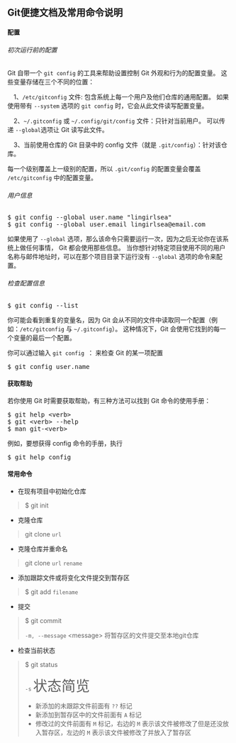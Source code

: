 ## Git便捷文档及常用命令说明

#### 配置

###### 初次运行前的配置
Git 自带一个 <code>git config</code> 的工具来帮助设置控制 Git 外观和行为的配置变量。 这些变量存储在三个不同的位置：

&emsp;1、<code>/etc/gitconfig</code> 文件: 包含系统上每一个用户及他们仓库的通用配置。 如果使用带有 <code>--system</code> 选项的 <code>git config</code> 时，它会从此文件读写配置变量。

&emsp;2、<code>\~/.gitconfig</code> 或 <code>\~/.config/git/config</code> 文件：只针对当前用户。 可以传递 <code>--global</code>选项让 Git 读写此文件。

&emsp;3、当前使用仓库的 Git 目录中的 config 文件（就是 <code>.git/config</code>）：针对该仓库。

每一个级别覆盖上一级别的配置，所以 <code>.git/config</code> 的配置变量会覆盖 <code>/etc/gitconfig</code> 中的配置变量。



###### 用户信息
<pre>
$ git config --global user.name "lingirlsea"
$ git config --global user.email lingirlsea@email.com
</pre>
如果使用了 <code>--global</code> 选项，那么该命令只需要运行一次，因为之后无论你在该系统上做任何事情， Git 都会使用那些信息。 当你想针对特定项目使用不同的用户名称与邮件地址时，可以在那个项目目录下运行没有 <code>--global</code> 选项的命令来配置。



###### 检查配置信息
<pre>
$ git config --list
</pre>

你可能会看到重复的变量名，因为 Git 会从不同的文件中读取同一个配置（例如：<code>/etc/gitconfig</code> 与 <code>\~/.gitconfig</code>）。 这种情况下，Git 会使用它找到的每一个变量的最后一个配置。

你可以通过输入 <code>git config <key></code>： 来检查 Git 的某一项配置
<pre>
$ git config user.name
</pre>


#### 获取帮助
若你使用 Git 时需要获取帮助，有三种方法可以找到 Git 命令的使用手册：
<pre>
$ git help &lt;verb&gt;
$ git &lt;verb&gt --help
$ man git-&lt;verb&gt
</pre>
例如，要想获得 config 命令的手册，执行
<pre>
$ git help config
</pre>

#### 常用命令


- 在现有项目中初始化仓库
> $ git init


- 克隆仓库
> git clone <code>url</code>


- 克隆仓库并重命名
> git clone <code>url</code> <code>rename</code>


- 添加跟踪文件或将变化文件提交到暂存区
> $ git add <code>filename</code>


- 提交
> $ git commit
>
>  <code>-m, --message</code> &lt;message&gt; 将暂存区的文件提交至本地git仓库


- 检查当前状态
> $ git status
>
> <code>-s</code> <font size=6>状态简览</font>
> - 新添加的未跟踪文件前面有 <code>??</code> 标记
> - 新添加到暂存区中的文件前面有 <code>A</code> 标记
> - 修改过的文件前面有 <code>M</code> 标记，右边的 <code>M</code> 表示该文件被修改了但是还没放入暂存区，左边的 <code>M</code> 表示该文件被修改了并放入了暂存区








